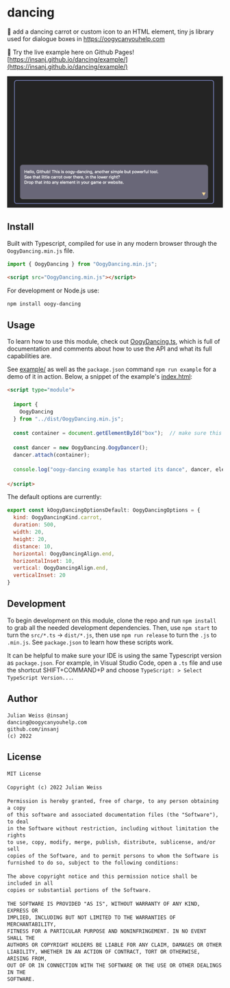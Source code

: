 # dancing

🪩  add a dancing carrot or custom icon to an HTML element, tiny js library used for dialogue boxes in https://oogycanyouhelp.com

🚀 Try the live example here on Github Pages! [https://insanj.github.io/dancing/example/](https://insanj.github.io/dancing/example/)

![](example/example.gif)

## Install

Built with Typescript, compiled for use in any modern browser through the `OogyDancing.min.js` file.

```js
import { OogyDancing } from "OogyDancing.min.js";
```

```html
<script src="OogyDancing.min.js"></script>
```

For development or Node.js use:

```bash
npm install oogy-dancing
```


## Usage

To learn how to use this module, check out [OogyDancing.ts](src/OogyDancing.ts), which is full of documentation and comments about how to use the API and what its full capabilities are.

See [example/](example/) as well as the `package.json` command `npm run example` for a demo of it in action. Below, a snippet of the example's [index.html](example/index.html):

```html
<script type="module">

  import { 
    OogyDancing
  } from "../dist/OogyDancing.min.js";

  const container = document.getElementById("box");  // make sure this element has position: relative (or its parent, or one of its children)

  const dancer = new OogyDancing.OogyDancer();
  dancer.attach(container);

  console.log("oogy-dancing example has started its dance", dancer, element);
    
</script>
```

The default options are currently:

```js
export const kOogyDancingOptionsDefault: OogyDancingOptions = {
  kind: OogyDancingKind.carrot,
  duration: 500,
  width: 20,
  height: 20,
  distance: 10,
  horizontal: OogyDancingAlign.end,
  horizontalInset: 10,
  vertical: OogyDancingAlign.end,
  verticalInset: 20
}
```

## Development

To begin development on this module, clone the repo and run `npm install` to grab all the needed development dependencies. Then, use `npm start` to turn the `src/*.ts` -> `dist/*.js`, then use `npm run release` to turn the `.js` to `.min.js`. See `package.json` to learn how these scripts work.

It can be helpful to make sure your IDE is using the same Typescript version as `package.json`. For example, in Visual Studio Code, open a `.ts` file and use the shortcut SHIFT+COMMAND+P and choose `TypeScript: > Select TypeScript Version...`.


## Author

```
Julian Weiss @insanj
dancing@oogycanyouhelp.com
github.com/insanj
(c) 2022
```


## License

```
MIT License

Copyright (c) 2022 Julian Weiss

Permission is hereby granted, free of charge, to any person obtaining a copy
of this software and associated documentation files (the "Software"), to deal
in the Software without restriction, including without limitation the rights
to use, copy, modify, merge, publish, distribute, sublicense, and/or sell
copies of the Software, and to permit persons to whom the Software is
furnished to do so, subject to the following conditions:

The above copyright notice and this permission notice shall be included in all
copies or substantial portions of the Software.

THE SOFTWARE IS PROVIDED "AS IS", WITHOUT WARRANTY OF ANY KIND, EXPRESS OR
IMPLIED, INCLUDING BUT NOT LIMITED TO THE WARRANTIES OF MERCHANTABILITY,
FITNESS FOR A PARTICULAR PURPOSE AND NONINFRINGEMENT. IN NO EVENT SHALL THE
AUTHORS OR COPYRIGHT HOLDERS BE LIABLE FOR ANY CLAIM, DAMAGES OR OTHER
LIABILITY, WHETHER IN AN ACTION OF CONTRACT, TORT OR OTHERWISE, ARISING FROM,
OUT OF OR IN CONNECTION WITH THE SOFTWARE OR THE USE OR OTHER DEALINGS IN THE
SOFTWARE.
```